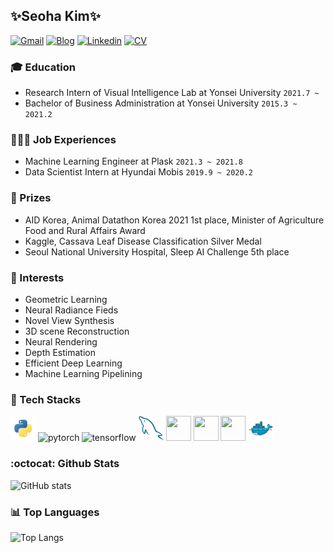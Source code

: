 ## ✨Seoha Kim✨

[![Gmail](https://img.shields.io/badge/Gmail-d14836?style=flat-square&logo=Gmail&logoColor=white&link=mailto:kseoha7.com)](mailto:kseoha7@gmail.com)
[![Blog](https://img.shields.io/badge/Tistory-orange?style=flat-square&logo=Blogger&logoColor=white&link=https://learning-sarah.tistory.com/)](https://learning-sarah.tistory.com/) 
[![Linkedin](https://img.shields.io/badge/Linkedin-navy?style=flat-square&logo=Linkedin&logoColor=white&link=https://www.linkedin.com/in/kseoha7)](https://www.linkedin.com/in/kseoha7) 
[![CV](https://img.shields.io/badge/Curriculum%20Vitae-informational?style=flat-square&logo=Latex&logoColor=white&link=https://seoha-kim.github.io/)](https://seoha-kim.github.io/)

### 🎓 Education

- Research Intern of Visual Intelligence Lab at Yonsei University ```2021.7 ~ ```
- Bachelor of Business Administration at Yonsei University ```2015.3 ~ 2021.2```


### 🧑🏻‍💻 Job Experiences

- Machine Learning Engineer at Plask ```2021.3 ~ 2021.8```
- Data Scientist Intern at Hyundai Mobis ```2019.9 ~ 2020.2```


### 👑 Prizes

- AID Korea, Animal Datathon Korea 2021 1st place, Minister of Agriculture Food and Rural Affairs Award
- Kaggle, Cassava Leaf Disease Classification Silver Medal
- Seoul National University Hospital, Sleep AI Challenge 5th place


### 🌈 Interests
- Geometric Learning
- Neural Radiance Fieds
- Novel View Synthesis
- 3D scene Reconstruction
- Neural Rendering
- Depth Estimation
- Efficient Deep Learning
- Machine Learning Pipelining


### 🔧 Tech Stacks
<p align="left">
  <img src="https://raw.githubusercontent.com/github/explore/80688e429a7d4ef2fca1e82350fe8e3517d3494d/topics/python/python.png" alt="python" width="40" height="40"/>
  <img src="https://www.vectorlogo.zone/logos/pytorch/pytorch-icon.svg" alt="pytorch" width="40" height="40"/> 
  <img src="https://www.vectorlogo.zone/logos/tensorflow/tensorflow-icon.svg" alt="tensorflow" width="40" height="40"/> 
  <img src="https://github.com/devicons/devicon/blob/master/icons/mysql/mysql-original.svg" width="40" height="40"/> 
  <img src="https://www.kubeflow.org/docs/images/logos/Pipeline.png" width="40" height="40"/> 
  <img src="https://www.instana.com/media/01_INSTANA_IconSet_ApacheSpark.svg" width="40" height="40"/> 
  <img src="https://www.instana.com/media/01_INSTANA_IconSet_Kafka.svg" width="40" height="40"/> 
  <img src="https://github.com/devicons/devicon/blob/master/icons/docker/docker-original.svg" width="40" height="40"/> 


### :octocat: Github Stats
![GitHub stats](https://github-readme-stats.vercel.app/api?username=seoha-kim&show_icons=true&theme=vue)

### 📊 Top Languages
![Top Langs](https://github-readme-stats.vercel.app/api/top-langs/?username=seoha-kim)
